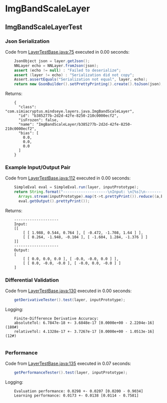 # ImgBandScaleLayer
## ImgBandScaleLayerTest
### Json Serialization
Code from [LayerTestBase.java:75](../../../../../../../../MindsEye/src/test/java/com/simiacryptus/mindseye/layers/LayerTestBase.java#L75) executed in 0.00 seconds: 
```java
    JsonObject json = layer.getJson();
    NNLayer echo = NNLayer.fromJson(json);
    assert (echo != null) : "Failed to deserialize";
    assert (layer != echo) : "Serialization did not copy";
    Assert.assertEquals("Serialization not equal", layer, echo);
    return new GsonBuilder().setPrettyPrinting().create().toJson(json);
```

Returns: 

```
    {
      "class": "com.simiacryptus.mindseye.layers.java.ImgBandScaleLayer",
      "id": "b385277b-2d2d-42fe-8250-210c0000ecf2",
      "isFrozen": false,
      "name": "ImgBandScaleLayer/b385277b-2d2d-42fe-8250-210c0000ecf2",
      "bias": [
        0.0,
        0.0,
        0.0
      ]
    }
```



### Example Input/Output Pair
Code from [LayerTestBase.java:112](../../../../../../../../MindsEye/src/test/java/com/simiacryptus/mindseye/layers/LayerTestBase.java#L112) executed in 0.00 seconds: 
```java
    SimpleEval eval = SimpleEval.run(layer, inputPrototype);
    return String.format("--------------------\nInput: \n[%s]\n--------------------\nOutput: \n%s",
      Arrays.stream(inputPrototype).map(t->t.prettyPrint()).reduce((a,b)->a+",\n"+b).get(),
      eval.getOutput().prettyPrint());
```

Returns: 

```
    --------------------
    Input: 
    [[
    	[ [ 1.988, 0.544, 0.764 ], [ -0.472, -1.708, 1.64 ] ],
    	[ [ 0.264, -1.948, -0.104 ], [ -1.604, 1.284, -1.376 ] ]
    ]]
    --------------------
    Output: 
    [
    	[ [ 0.0, 0.0, 0.0 ], [ -0.0, -0.0, 0.0 ] ],
    	[ [ 0.0, -0.0, -0.0 ], [ -0.0, 0.0, -0.0 ] ]
    ]
```



### Differential Validation
Code from [LayerTestBase.java:130](../../../../../../../../MindsEye/src/test/java/com/simiacryptus/mindseye/layers/LayerTestBase.java#L130) executed in 0.00 seconds: 
```java
    getDerivativeTester().test(layer, inputPrototype);
```
Logging: 
```
    Finite-Difference Derivative Accuracy:
    absoluteTol: 6.7847e-18 +- 3.6848e-17 [0.0000e+00 - 2.2204e-16] (180#)
    relativeTol: 4.1328e-17 +- 3.7267e-17 [0.0000e+00 - 1.0513e-16] (12#)
    
```

### Performance
Code from [LayerTestBase.java:135](../../../../../../../../MindsEye/src/test/java/com/simiacryptus/mindseye/layers/LayerTestBase.java#L135) executed in 0.07 seconds: 
```java
    getPerformanceTester().test(layer, inputPrototype);
```
Logging: 
```
    Evaluation performance: 0.0298 +- 0.0207 [0.0200 - 0.9034]
    Learning performance: 0.0173 +- 0.0138 [0.0114 - 0.7581]
    
```

